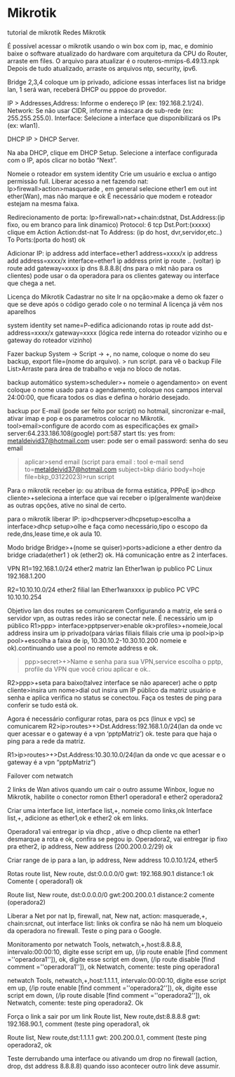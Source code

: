# Mikrotik
tutorial de mikrotik
Redes Mikrotik 


É possível acessar o mikrotik usando o win box com ip, mac, e domínio 
baixe o software atualizado do hardware com arquitetura da CPU do Router, arraste em files. O arquivo para atualizar é o routeros-mmips-6.49.13.npk
Depois de tudo atualizado, arraste os arquivos ntp, security, ipv6.

Bridge 2,3,4 coloque um ip privado, adicione essas interfaces list na bridge lan, 1 será wan, receberá DHCP ou pppoe do provedor.

IP > Addresses,Address: Informe o endereço IP (ex: 192.168.2.1/24).
Network: Se não usar CIDR, informe a máscara de sub-rede (ex: 255.255.255.0).
Interface: Selecione a interface que disponibilizará os IPs (ex: wlan1).

DHCP
IP > DHCP Server.

Na aba DHCP, clique em DHCP Setup.
Selecione a interface configurada com o IP, após clicar no botão “Next”.

Nomeie o roteador em system identity Crie um usuário e exclua o antigo permissão full.
Liberar acesso a net fazendo nat:
Ip>firewall>action>masquerade , em general selecione ether1 em out int ether(Wan), mas não marque e ok
É necessário que modem e roteador estejam na mesma faixa.

Redirecionamento de porta:
Ip>firewall>nat>+chain:dstnat, Dst.Address:(ip fixo, ou em branco para link dinamico) Protocol: 6 tcp Dst.Port:(xxxxx) clique em Action Action:dst-nat To Address: (ip do host, dvr,servidor,etc..) To Ports:(porta do host) ok

Adicionar IP:
ip address add interface=ether1 address=xxxx/x
ip address add address=xxxx/x interface=ether1
ip address print
ip route
.. (voltar)
ip route add gateway=xxxx
ip dns 8.8.8.8( dns para o mkt não para os clientes) pode usar o da operadora para os clientes gateway ou interface que chega a net.

Licença do Mikrotik
Cadastrar no site
Ir na opção>make a demo ok fazer o que se deve após o código gerado cole o no terminal 
A licença já vêm nos aparelhos 
    
system identity set name=P-edifica 
adicionando rotas
ip route add dst-address=xxxx/x gateway=xxxx (lógica rede interna do roteador vizinho ou e gateway do roteador vizinho)
  
Fazer backup 
System -> Script -> +, no name, coloque o nome do seu backup,
export file=(nome do arquivo). > run script.
para vê o backup File List>Arraste para área de trabalho e veja no bloco de notas.

backup automático
system>scheduler>+ nomeie o agendamento> on event coloque o nome usado para o agendamento, coloque nos campos interval  24:00:00, que ficara todos os dias e defina o horário desejado.

backup por E-mail (pode ser feito por script)
no hotmail, sincronizar e-mail, ativar imap e pop e os parametros colocar no Mikrotik.
tool>email>configure de acordo com as especificações ex gmail> server:64.233.186.108(google)
port:587
start tls: yes
from: metaldeivid37@hotmail.com
user: pode ser o email
password: senha do seu email
>aplicar>send email (script para email : tool e-mail send
to=metaldeivid37@hotmail.com
subject=bkp diário body=hoje
file=bkp_03122023)>run script

Para o mikrotik receber ip: ou atribua de forma estática, PPPoE
ip>dhcp cliente>+seleciona a interface que vai receber o ip(geralmente wan)deixe as outras opções, ative no sinal de certo.

para o mikrotik liberar IP:
ip>dhcpserver>dhcpsetup>escolha a interface>dhcp setup>olhe e faça como necessário,tipo o escopo da rede,dns,lease time,e ok aula 10.

Modo bridge
Bridge>+(nome se quiser)>ports>adicione a ether dentro da bridge criada(ether1 ) ok (ether2) ok. Há comunicação entre as 2 interfaces.

VPN
R1=192.168.1.0/24 ether2 matriz lan
Ether1wan ip publico 
PC Linux 192.168.1.200

R2=10.10.10.0/24 ether2 filial lan
Ether1wanxxxx ip publico
PC VPC 10.10.10.254

Objetivo lan dos routes se comunicarem
Configurando a matriz, ele será o servidor vpn, as outras redes irão se conectar nele. É necessário um ip público
R1>ppp> interface>pptpserver>enable ok>profiles>+nomeie,local address insira um ip privado(para várias filiais filiais crie uma ip pool>ip>ip pool>+escolha a faixa de ip, 10.30.10.2-10.30.10.200 nomeie e ok).continuando use a pool no remote address e ok.

>ppp>secret>+>Name e senha para sua VPN,service escolha o pptp, profile da VPN que você criou aplicar e ok.. 

R2>ppp>+seta para baixo(talvez interface se não aparecer) ache o pptp cliente>insira um nome>dial out insira um IP público da matriz usuário e senha e aplica verifica no status se conectou. Faça os testes de ping para conferir se tudo está ok. 

Agora é necessário configurar rotas, para os pcs (linux e vpc) se comunicarem
R2>ip>routes>+>Dst.Address:192.168.1.0/24(lan da onde vc quer acessar e o gateway é a vpn ‘pptpMatriz’) ok. teste para que haja o ping para a rede da matriz.

R1>ip>routes>+>Dst.Address:10.30.10.0/24(lan da onde vc que acessar e o gateway é a vpn “pptpMatriz”)

Failover com netwatch

2 links de Wan ativos quando um cair o outro assume
Winbox, logue no Mikrotik, habilite o conector romon 
Ether1 operadora1 e ether2 operadora2

Criar uma interface list, interface list,+, nomeie como links,ok
Interface list,+, adicione as ether1,ok e ether2 ok em links.

Operadora1 vai entregar ip via dhcp , ative o dhcp cliente na ether1 desmarque a rota e ok, confira se pegou ip.
Operadora2, vai entregar ip fixo pra ether2, ip address, New address (200.200.0.2/29) ok

Criar range de ip para a lan, ip address, New address 10.0.10.1/24, ether5

Rotas route list, New route, dst:0.0.0.0/0 gwt: 192.168.90.1 distance:1 ok
Comente ( operadora1) ok

Route list, New route, dst:0.0.0.0/0 gwt:200.200.0.1
distance:2 comente (operadora2)

Liberar a Net por nat
Ip, firewall, nat, New nat, action: masquerade,+, chain:srcnat, out interface list: links ok confira se não há nem um bloqueio da operadora no firewall. Teste o ping para o Google.

Monitoramento por netwatch
Tools, netwatch,+,host:8.8.8.8, intervalo:00:00:10, digite esse script em up, (/ip route enable [find comment =''operadora1'']), ok, digite esse script em down, (/ip route disable [find comment =''operadora1'']), ok
Netwatch, comente: teste ping operadora1

 netwatch
Tools, netwatch,+,host:1.1.1.1, intervalo:00:00:10, digite esse script em up, (/ip route enable [find comment =''operadora2'']), ok, digite esse script em down, (/ip route disable [find comment =''operadora2'']), ok
Netwatch, comente: teste ping operadora2. Ok

 Força o link a sair por um link
Route list, New route,dst:8.8.8.8 gwt: 192.168.90.1, comment (teste ping operadora1, ok 

Route list, New route,dst:1.1.1.1 gwt: 200.200.0.1, comment (teste ping operadora2, ok

Teste derrubando uma interface ou ativando um drop no firewall (action, drop, dst address 8.8.8.8) quando isso acontecer outro link deve assumir.


